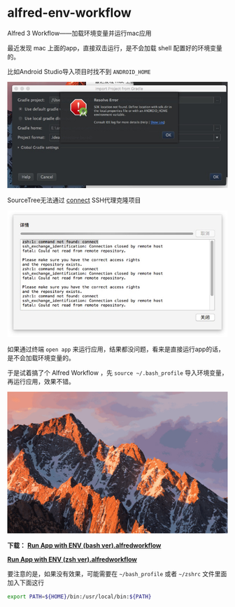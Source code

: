 # alfred-env-workflow
Alfred 3 Workflow——加载环境变量并运行mac应用



最近发现 mac 上面的app，直接双击运行，是不会加载 shell 配置好的环境变量的。

比如Android Studio导入项目时找不到 `ANDROID_HOME`

![ANDROID_HOME](https://raw.githubusercontent.com/licheedev/alfred-env-workflow/master/images/1.jpg)

SourceTree无法通过 [connect](https://bitbucket.org/gotoh/connect/wiki/Home) SSH代理克隆项目

![SourceTree无法使用SSH代理](https://raw.githubusercontent.com/licheedev/alfred-env-workflow/master/images/2.jpg)

如果通过终端 `open app` 来运行应用，结果都没问题，看来是直接运行app的话，是不会加载环境变量的。

于是试着搞了个 Alfred Workflow ，先 `source ~/.bash_profile` 导入环境变量，再运行应用，效果不错。

![演示](https://raw.githubusercontent.com/licheedev/alfred-env-workflow/master/images/3.gif)

**下载：**
[**Run App with ENV (bash ver).alfredworkflow**](https://github.com/licheedev/alfred-env-workflow/raw/master/Run%20App%20with%20ENV%20(bash%20ver).alfredworkflow)

[**Run App with ENV (zsh ver).alfredworkflow**](https://github.com/licheedev/alfred-env-workflow/raw/master/Run%20App%20with%20ENV%20(zsh%20ver).alfredworkflow)

要注意的是，如果没有效果，可能需要在 `~/bash_profile` 或者 `~/zshrc` 文件里面加入下面这行

```sh
export PATH=${HOME}/bin:/usr/local/bin:${PATH}
```

